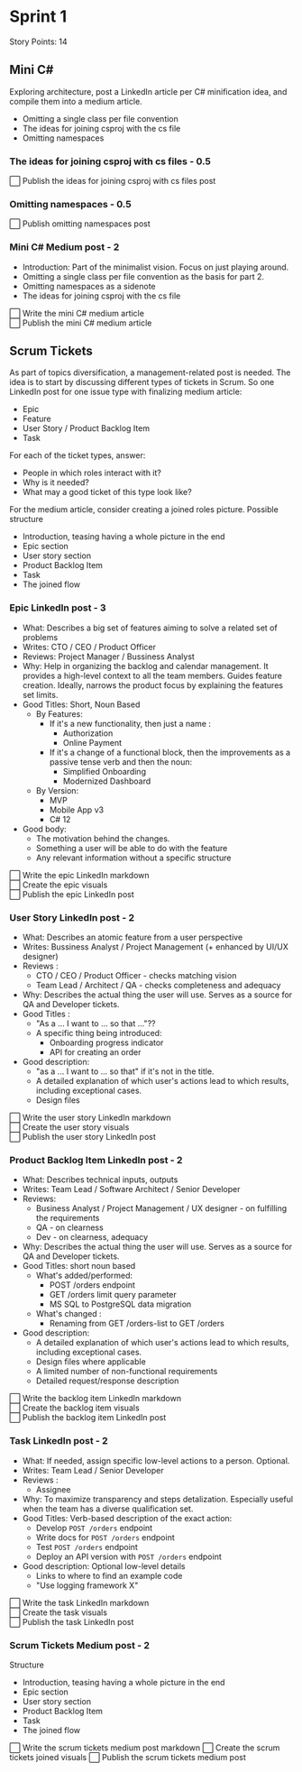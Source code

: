 # Sprint 1 

Story Points: 14

## Mini C#

Exploring architecture, post a LinkedIn article per C# minification idea, and compile them into a medium article.

- Omitting a single class per file convention
- The ideas for joining csproj with the cs file
- Omitting namespaces

### The ideas for joining csproj with cs files - 0.5

⬜ Publish the ideas for joining csproj with cs files post

### Omitting namespaces - 0.5

⬜ Publish omitting namespaces post

### Mini C# Medium post - 2

- Introduction: Part of the minimalist vision. Focus on just playing around.
- Omitting a single class per file convention as the basis for part 2.
- Omitting namespaces as a sidenote
- The ideas for joining csproj with the cs file

⬜ Write the mini C# medium article   
⬜ Publish the mini C# medium article  

## Scrum Tickets

As part of topics diversification, a management-related post is needed. The idea is to start by discussing different types of tickets in Scrum. So one LinkedIn post for one issue type with finalizing medium article:

- Epic
- Feature
- User Story / Product Backlog Item
- Task

For each of the ticket types, answer: 

- People in which roles interact with it?
- Why is it needed?
- What may a good ticket of this type look like?

For the medium article, consider creating a joined roles picture. Possible structure

- Introduction, teasing having a whole picture in the end
- Epic section
- User story section
- Product Backlog Item
- Task
- The joined flow

### Epic LinkedIn post - 3

- What: Describes a big set of features aiming to solve a related set of problems
- Writes: CTO / CEO / Product Officer
- Reviews: Project Manager / Bussiness Analyst
- Why: Help in organizing the backlog and calendar management. It provides a high-level context to all the team members. Guides feature creation. Ideally, narrows the product focus by explaining the features set limits.
- Good Titles: Short, Noun Based
    - By Features: 
        - If it's a new functionality, then just a name : 
            - Authorization
            - Online Payment
        - If it's a change of a functional block, then the improvements as a passive tense verb and then the noun:
            - Simplified Onboarding
            - Modernized Dashboard
    - By Version: 
        - MVP
        - Mobile App v3
        - C# 12
- Good body: 
    - The motivation behind the changes.
    - Something a user will be able to do with the feature
    - Any relevant information without a specific structure

⬜ Write the epic LinkedIn markdown  
⬜ Create the epic visuals  
⬜ Publish the epic LinkedIn post  

### User Story LinkedIn post - 2

- What: Describes an atomic feature from a user perspective
- Writes: Bussiness Analyst / Project Management (+ enhanced by UI/UX designer)
- Reviews : 
    - CTO / CEO / Product Officer - checks matching vision
    - Team Lead / Architect / QA - checks completeness and adequacy
- Why: Describes the actual thing the user will use. Serves as a source for QA and Developer tickets.
- Good Titles : 
    - "As a ... I want to ... so that ..."??
    - A specific thing being introduced:
        - Onboarding progress indicator
        - API for creating an order
- Good description:
    - "as a ... I want to ... so that" if it's not in the title.
    - A detailed explanation of which user's actions lead to which results, including  exceptional cases.
    - Design files

⬜ Write the user story LinkedIn markdown  
⬜ Create the user story visuals  
⬜ Publish the user story LinkedIn post  

### Product Backlog Item LinkedIn post - 2

- What: Describes technical inputs, outputs
- Writes: Team Lead / Software Architect / Senior Developer
- Reviews: 
    - Business Analyst / Project Management / UX designer - on fulfilling the requirements
    - QA - on clearness
    - Dev - on clearness, adequacy
- Why: Describes the actual thing the user will use. Serves as a source for QA and Developer tickets.
- Good Titles: short noun based
    - What's added/performed: 
        - POST /orders endpoint
        - GET /orders limit query parameter
        - MS SQL to PostgreSQL data migration
    - What's changed : 
        - Renaming from GET /orders-list to GET /orders
- Good description:
    - A detailed explanation of which user's actions lead to which results, including exceptional cases.
    - Design files where applicable
    - A limited number of non-functional requirements
    - Detailed request/response description

⬜ Write the backlog item LinkedIn markdown  
⬜ Create the backlog item visuals  
⬜ Publish the backlog item LinkedIn post  

### Task LinkedIn post - 2

- What: If needed, assign specific low-level actions to a person. Optional.
- Writes: Team Lead / Senior Developer
- Reviews :
    - Assignee
- Why: To maximize transparency and steps detalization. Especially useful when the team has a diverse qualification set.
- Good Titles: Verb-based description of the exact action:
    - Develop `POST /orders` endpoint
    - Write docs for `POST /orders` endpoint
    - Test `POST /orders` endpoint
    - Deploy an API version with `POST /orders` endpoint
- Good description: Optional low-level details
    - Links to where to find an example code
    - "Use logging framework X"

⬜ Write the task LinkedIn markdown  
⬜ Create the task visuals  
⬜ Publish the task LinkedIn post  

### Scrum Tickets Medium post - 2

Structure

- Introduction, teasing having a whole picture in the end
- Epic section
- User story section
- Product Backlog Item
- Task
- The joined flow

⬜ Write the scrum tickets medium post markdown
⬜ Create the scrum tickets joined visuals
⬜ Publish the scrum tickets medium post
